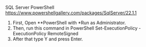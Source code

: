 SQL Server PowerShell
https://www.powershellgallery.com/packages/SqlServer/22.1.1


1. First, Open **PowerShell with *Run as Administrator.
2. Then, run this command in PowerShell
Set-ExecutionPolicy -ExecutionPolicy RemoteSigned
3. After that type Y and press Enter.

